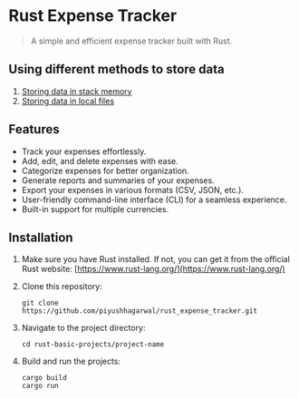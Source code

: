 # Rust Expense Tracker

> A simple and efficient expense tracker built with Rust.

## Using different methods to store data

1. [Storing data in stack memory](https://github.com/piyushhagarwal/rust_expense_tracker/tree/Basic-with-array)
2. [Storing data in local files](https://github.com/piyushhagarwal/rust_expense_tracker/tree/File-system)

## Features

- Track your expenses effortlessly.
- Add, edit, and delete expenses with ease.
- Categorize expenses for better organization.
- Generate reports and summaries of your expenses.
- Export your expenses in various formats (CSV, JSON, etc.).
- User-friendly command-line interface (CLI) for a seamless experience.
- Built-in support for multiple currencies.

## Installation

1. Make sure you have Rust installed. If not, you can get it from the official Rust website: [https://www.rust-lang.org/](https://www.rust-lang.org/)

2. Clone this repository:

   ```shell
   git clone https://github.com/piyushhagarwal/rust_expense_tracker.git
3. Navigate to the project directory:

   ```shell
   cd rust-basic-projects/project-name

4. Build and run the projects:

   ```shell
   cargo build
   cargo run
